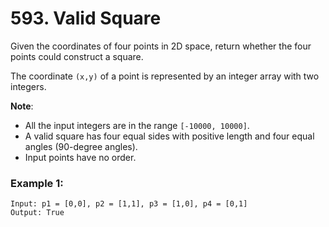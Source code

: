 # 593. Valid Square

Given the coordinates of four points in 2D space, return whether the four points could construct a square.

The coordinate `(x,y)` of a point is represented by an integer array with two integers.

**Note**:
- All the input integers are in the range `[-10000, 10000]`.
- A valid square has four equal sides with positive length and four equal angles (90-degree angles).
- Input points have no order.

### Example 1:
```
Input: p1 = [0,0], p2 = [1,1], p3 = [1,0], p4 = [0,1]
Output: True
```

